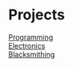 # Projects

<a href="programming_projects.html">
    <div class="project-button">Programming</div>
</a>
<a href="electronics_projects.html">
    <div class="project-button">Electronics</div>
</a>
<a href="blacksmithing_projects.html">
    <div class="project-button">Blacksmithing</div>
</a>
